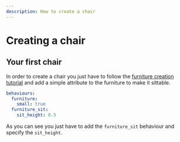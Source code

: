 ```yaml
---
description: How to create a chair
---
```


# Creating a chair

## Your first chair

In order to create a chair you just have to follow the [furniture creation tutorial](creating-a-furniture.md) and add a simple attribute to the furniture to make it sittable.

```yaml
behaviours:
  furniture:
    small: true
  furniture_sit:
    sit_height: 0.5
```

As you can see you just have to add the `furniture_sit` behaviour and specify the `sit_height`.
